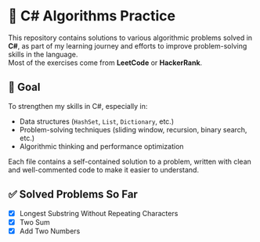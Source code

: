 # 🧠 C# Algorithms Practice

This repository contains solutions to various algorithmic problems solved in **C#**, as part of my learning journey and efforts to improve problem-solving skills in the language.  
Most of the exercises come from **LeetCode** or **HackerRank**.

## 📌 Goal

To strengthen my skills in C#, especially in:

- Data structures (`HashSet`, `List`, `Dictionary`, etc.)
- Problem-solving techniques (sliding window, recursion, binary search, etc.)
- Algorithmic thinking and performance optimization

Each file contains a self-contained solution to a problem, written with clean and well-commented code to make it easier to understand.

## ✅ Solved Problems So Far

- [x] Longest Substring Without Repeating Characters
- [x] Two Sum
- [x] Add Two Numbers

